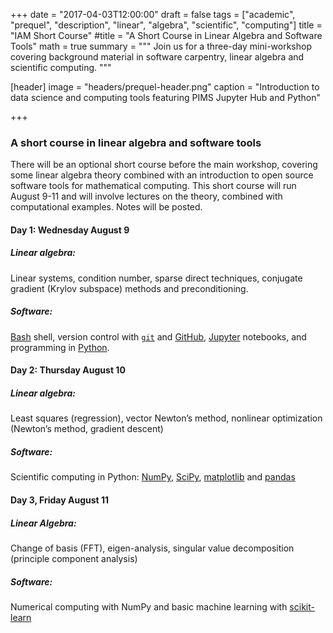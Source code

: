 +++
date = "2017-04-03T12:00:00"
draft = false
tags = ["academic", "prequel", "description", "linear", "algebra", "scientific", "computing"]
title = "IAM Short Course"
#title = "A Short Course in Linear Algebra and Software Tools"
math = true
summary = """
Join us for a three-day mini-workshop covering background material in software carpentry, linear algebra and scientific computing.
"""

[header]
image = "headers/prequel-header.png"
caption = "Introduction to data science and computing tools featuring PIMS Jupyter Hub and Python"

+++


### A short course in linear algebra and software tools

There will be an optional short course before the main workshop, covering some
linear algebra theory combined with an introduction to open source software
tools for mathematical computing. This short course will run August 9-11 and
will involve lectures on the theory, combined with computational
examples. Notes will be posted.

#### Day 1: Wednesday August 9

##### Linear algebra:

Linear systems, condition number, sparse direct techniques,
conjugate gradient (Krylov subspace) methods and preconditioning.

##### Software:

[Bash](https://www.gnu.org/software/bash/) shell, version control with
[`git`](https://git-scm.com/) and [GitHub](https://github.com),
[Jupyter](http://jupyter.org/) notebooks, and programming in [Python](https://www.python.org/).

#### Day 2: Thursday August 10

##### Linear algebra:

Least squares (regression), vector Newton’s method, nonlinear optimization
(Newton’s method, gradient descent) 

##### Software:

Scientific computing in Python: [NumPy](http://www.numpy.org/), [SciPy](https://www.scipy.org/), [matplotlib](http://matplotlib.org/) and [pandas](http://pandas.pydata.org/)


#### Day 3, Friday August 11

##### Linear Algebra:

Change of basis (FFT), eigen-analysis, singular value decomposition (principle
component analysis)

##### Software:

Numerical computing with NumPy and basic machine learning with [scikit-learn](http://scikit-learn.org/stable/)


